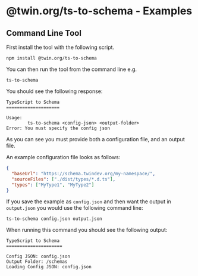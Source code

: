 # @twin.org/ts-to-schema - Examples

## Command Line Tool

First install the tool with the following script.

```shell
npm install @twin.org/ts-to-schema
```

You can then run the tool from the command line e.g.

```shell
ts-to-schema
```

You should see the following response:

```shell
TypeScript to Schema
====================

Usage:
        ts-to-schema <config-json> <output-folder>
Error: You must specify the config json
```

As you can see you must provide both a configuration file, and an output file.

An example configuration file looks as follows:

```json
{
  "baseUrl": "https://schema.twindev.org/my-namespace/",
  "sourceFiles": ["./dist/types/*.d.ts"],
  "types": ["MyType1", "MyType2"]
}
```

If you save the example as `config.json` and then want the output in `output.json` you would use the following command line:

```shell
ts-to-schema config.json output.json
```

When running this command you should see the following output:

```shell
TypeScript to Schema
=====================

Config JSON: config.json
Output Folder: /schemas
Loading Config JSON: config.json
```
